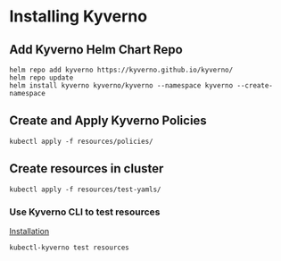 # Installing Kyverno

## Add Kyverno Helm Chart Repo

```
helm repo add kyverno https://kyverno.github.io/kyverno/
helm repo update
helm install kyverno kyverno/kyverno --namespace kyverno --create-namespace
```

## Create and Apply Kyverno Policies

`kubectl apply -f resources/policies/`

## Create resources in cluster

`kubectl apply -f resources/test-yamls/`

### Use Kyverno CLI to test resources

[Installation](https://kyverno.io/docs/kyverno-cli/#install-via-krew)

`kubectl-kyverno test resources`
